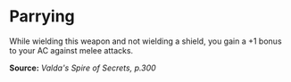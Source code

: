 # Parrying
While wielding this weapon and not wielding a shield, you gain a +1 bonus to your AC against melee attacks.

**Source:** *Valda's Spire of Secrets, p.300*